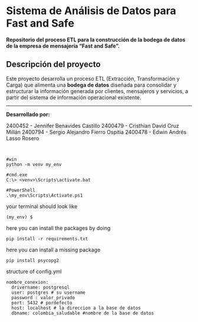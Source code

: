 # Sistema de Análisis de Datos para Fast and Safe

**Repositorio del proceso ETL para la construcción de la bodega de datos de la empresa de mensajería “Fast and Safe”.**

## Descripción del proyecto

Este proyecto desarrolla un proceso ETL (Extracción, Transformación y Carga) que alimenta una **bodega de datos** diseñada para consolidar y estructurar la información generada por clientes, mensajeros y servicios, a partir del sistema de información operacional existente.

---

**Desarrollado por:**  

2400452 - Jennifer Benavides Castillo
2400479 - Cristhian David Cruz Millán
2400794 - Sergio Alejandro Fierro Ospitia
2400478 - Edwin Andrés Lasso Rosero
```
 

#win
python -m venv my_env

#cmd.exe
C:\> <venv>\Scripts\activate.bat

#PowerShell
.\my_env\Scripts\Activate.ps1
```
your terminal should look like
```
(my_env) $
```
here you can install the packages by doing 
```
pip install -r requirements.txt
```

here you can install a missing package 
```
pip install psycopg2
```
structure of config.yml 
```
nombre_conexion:
  drivername: postgresql  
  user: postgres # su username
  password : valor_privado
  port: 5432 # pordefecto 
  host: localhost # la direccion a la base de datos
  dbname: colombia_saludable #nombre de la base de datos
```